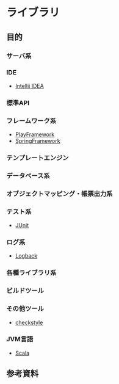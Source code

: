 # ライブラリ

## 目的


### サーバ系

### IDE
* [Intellij IDEA](doc/ide/IntelliJ_IDEA.md)
### 標準API

### フレームワーク系
* [PlayFramework](doc/PlayFramework.md)
* [SpringFramework](https://github.com/hrm-tanaka/FY2021_Deliverables/blob/79f75291361ad6e857b4cba20d5dcaeccc865ebf/First_half_deliverables/doc/4.Spring.md)
### テンプレートエンジン

### データベース系

### オブジェクトマッピング・帳票出力系

### テスト系
* [JUnit](https://github.com/hrm-tanaka/FY2021_Deliverables/blob/main/First_half_deliverables/doc/2.Implementing_Tests.md)
### ログ系
* [Logback](doc/log/Logback.md)

### 各種ライブラリ系

### ビルドツール

### その他ツール
* [checkstyle](doc/checkstyle.md)
### JVM言語
* [Scala](doc/jvm/Scala.md)

## 参考資料
[]()  
[]()  
[]()  
